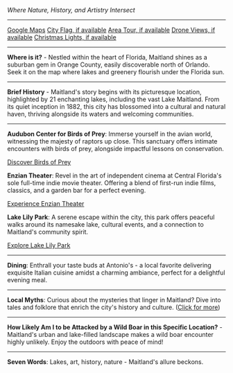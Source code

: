 *Where Nature, History, and Artistry Intersect*

---

[Google Maps](https://www.google.com/maps/place/Maitland,+FL/data=!3m1!1e3)
[City Flag, if available](https://www.google.com/search?tbm=isch&q=Maitland+FL+Flag+Picture)
[Area Tour, if available](https://www.youtube.com/results?search_query=Maitland+FL+4k+tour)
[Drone Views, if available](https://www.youtube.com/results?search_query=Maitland+FL+4k+drone)
[Christmas Lights, if available](https://www.youtube.com/results?search_query=Maitland+FL+christmas+lights&sp=CAI%253D)

---

**Where is it?** - Nestled within the heart of Florida, Maitland shines as a suburban gem in Orange County, easily discoverable north of Orlando. Seek it on the map where lakes and greenery flourish under the Florida sun.

---

**Brief History** - Maitland's story begins with its picturesque location, highlighted by 21 enchanting lakes, including the vast Lake Maitland. From its quiet inception in 1882, this city has blossomed into a cultural and natural haven, thriving alongside its waters and welcoming communities.

---

**Audubon Center for Birds of Prey**: Immerse yourself in the avian world, witnessing the majesty of raptors up close. This sanctuary offers intimate encounters with birds of prey, alongside impactful lessons on conservation.

[Discover Birds of Prey](https://www.youtube.com/results?search_query=Maitland+FL+Audubon+Center+for+Birds+of+Prey)

**Enzian Theater**: Revel in the art of independent cinema at Central Florida's sole full-time indie movie theater. Offering a blend of first-run indie films, classics, and a garden bar for a perfect evening.

[Experience Enzian Theater](https://www.youtube.com/results?search_query=Maitland+FL+Enzian+Theater)

**Lake Lily Park**: A serene escape within the city, this park offers peaceful walks around its namesake lake, cultural events, and a connection to Maitland's community spirit.

[Explore Lake Lily Park](https://www.youtube.com/results?search_query=Maitland+FL+Lake+Lily+Park)

---

**Dining**: Enthrall your taste buds at Antonio's - a local favorite delivering exquisite Italian cuisine amidst a charming ambiance, perfect for a delightful evening meal.

---

**Local Myths**: Curious about the mysteries that linger in Maitland? Dive into tales and folklore that enrich the city's history and culture. ([Click for more](https://www.google.com/search?q=Maitland+FL+local+myths))

---

**How Likely Am I to be Attacked by a Wild Boar in this Specific Location?** - Maitland's urban and lake-filled landscape makes a wild boar encounter highly unlikely. Enjoy the outdoors with peace of mind!

---

**Seven Words**: Lakes, art, history, nature - Maitland's allure beckons.